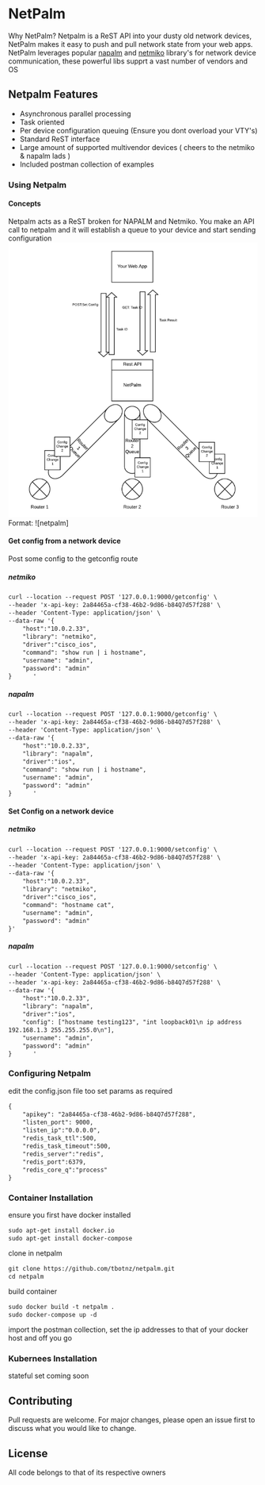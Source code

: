 # NetPalm

Why NetPalm?
Netpalm is a ReST API into your dusty old network devices, NetPalm makes it easy to push and pull network state from your web apps.
NetPalm leverages popular [napalm](https://github.com/napalm-automation/napalm) and [netmiko](https://github.com/ktbyers/netmiko) library's for network device communication, these powerful libs supprt a vast number of vendors and OS

## Netpalm Features

- Asynchronous parallel processing
- Task oriented
- Per device configuration queuing (Ensure you dont overload your VTY's)
- Standard ReST interface
- Large amount of supported multivendor devices ( cheers to the netmiko & napalm lads )
- Included postman collection of examples

### Using Netpalm

#### Concepts
Netpalm acts as a ReST broken for NAPALM and Netmiko.
You make an API call to netpalm and it will establish a queue to your device and start sending configuration
![GitHub Logo](/images/netpalm_concept.png)Format: ![netpalm]

#### Get config from a network device
Post some config to the getconfig route

##### netmiko
```
curl --location --request POST '127.0.0.1:9000/getconfig' \
--header 'x-api-key: 2a84465a-cf38-46b2-9d86-b84Q7d57f288' \
--header 'Content-Type: application/json' \
--data-raw '{
    "host":"10.0.2.33",
    "library": "netmiko",
    "driver":"cisco_ios",
    "command": "show run | i hostname",
    "username": "admin",
    "password": "admin"
}      '
```

##### napalm
```
curl --location --request POST '127.0.0.1:9000/getconfig' \
--header 'x-api-key: 2a84465a-cf38-46b2-9d86-b84Q7d57f288' \
--header 'Content-Type: application/json' \
--data-raw '{
    "host":"10.0.2.33",
    "library": "napalm",
    "driver":"ios",
    "command": "show run | i hostname",
    "username": "admin",
    "password": "admin"
}      '
```

#### Set Config on a network device

##### netmiko
```
curl --location --request POST '127.0.0.1:9000/setconfig' \
--header 'x-api-key: 2a84465a-cf38-46b2-9d86-b84Q7d57f288' \
--header 'Content-Type: application/json' \
--data-raw '{
    "host":"10.0.2.33",
    "library": "netmiko",
    "driver":"cisco_ios",
    "command": "hostname cat",
    "username": "admin",
    "password": "admin"
}'
```

##### napalm
```
curl --location --request POST '127.0.0.1:9000/setconfig' \
--header 'Content-Type: application/json' \
--header 'x-api-key: 2a84465a-cf38-46b2-9d86-b84Q7d57f288' \
--data-raw '{
    "host":"10.0.2.33",
    "library": "napalm",
    "driver":"ios",
    "config": ["hostname testing123", "int loopback01\n ip address 192.168.1.3 255.255.255.0\n"],
    "username": "admin",
    "password": "admin"
}      '
```

### Configuring Netpalm
edit the config.json file too set params as required
```
{
    "apikey": "2a84465a-cf38-46b2-9d86-b84Q7d57f288",
    "listen_port": 9000,
    "listen_ip":"0.0.0.0",
    "redis_task_ttl":500,
    "redis_task_timeout":500,
    "redis_server":"redis",
    "redis_port":6379,
    "redis_core_q":"process"
}
```

### Container Installation
ensure you first have docker installed
```
sudo apt-get install docker.io
sudo apt-get install docker-compose
```

clone in netpalm
```
git clone https://github.com/tbotnz/netpalm.git
cd netpalm
```

build container
```
sudo docker build -t netpalm .
sudo docker-compose up -d
```

import the postman collection, set the ip addresses to that of your docker host and off you go 

### Kubernees Installation
stateful set coming soon

## Contributing
Pull requests are welcome. For major changes, please open an issue first to discuss what you would like to change.

## License
All code belongs to that of its respective owners